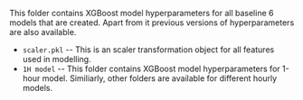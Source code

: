 This folder contains XGBoost model hyperparameters for all baseline 6 models that are created. Apart from it previous versions of hyperparameters are also available.

* `scaler.pkl` -- This is an scaler transformation object for all features used in modelling.
* `1H model` -- This folder contains XGBoost model hyperparameters for 1-hour model. Similiarly, other folders are available for different hourly models.
